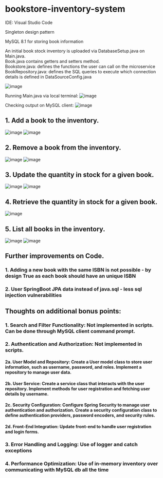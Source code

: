 # bookstore-inventory-system

IDE: Visual Studio Code

Singleton design pattern

MySQL 8.1 for storing book information

An initial book stock inventory is uploaded via DatabaseSetup.java on Main.java.\
Book.java contains getters and setters method.\
Bookstore.java: defines the functions the user can call on the microservice\
BookRepository.java: defines the SQL queries to execute which connection details is defined in DataSourceConfig.java

![image](https://github.com/JanetZhangXiaodan/bookstore-inventory-system/assets/15668158/56686501-4d7f-4da1-8f38-6196608fbad9)

Running Main.java via local terminal:
![image](https://github.com/JanetZhangXiaodan/bookstore-inventory-system/assets/15668158/9c6461d1-e8f0-43ff-86d6-72d9b1edc522)

Checking output on MySQL client:
![image](https://github.com/JanetZhangXiaodan/bookstore-inventory-system/assets/15668158/64559dfe-a3a5-4d9f-b5bf-1648d4e32338)


## 1. Add a book to the inventory.
![image](https://github.com/JanetZhangXiaodan/bookstore-inventory-system/assets/15668158/3a5ea1d7-d01d-420b-9352-b3c40460f0c0)
![image](https://github.com/JanetZhangXiaodan/bookstore-inventory-system/assets/15668158/d547accb-8f85-4f3c-a73e-abc1edbb0ea2)


## 2. Remove a book from the inventory.
![image](https://github.com/JanetZhangXiaodan/bookstore-inventory-system/assets/15668158/edb54ac9-abdc-409d-87db-62d3f5554c9e)
![image](https://github.com/JanetZhangXiaodan/bookstore-inventory-system/assets/15668158/b7b616f3-05f7-47c4-9a5c-235bd794608c)


## 3. Update the quantity in stock for a given book.
![image](https://github.com/JanetZhangXiaodan/bookstore-inventory-system/assets/15668158/75fec88f-9457-43b8-9d67-5e238aa82a87)
![image](https://github.com/JanetZhangXiaodan/bookstore-inventory-system/assets/15668158/c5fbd172-bbbd-45b4-bcae-d8db126e7226)


## 4. Retrieve the quantity in stock for a given book.
![image](https://github.com/JanetZhangXiaodan/bookstore-inventory-system/assets/15668158/9d3d6a4c-5a30-4636-87cf-9e71ec88acbd)

## 5. List all books in the inventory.
![image](https://github.com/JanetZhangXiaodan/bookstore-inventory-system/assets/15668158/21f6f7b6-9972-4b4e-8e7b-78e100a45d77)
![image](https://github.com/JanetZhangXiaodan/bookstore-inventory-system/assets/15668158/5e581911-7e8b-4460-99b3-08cfe68b27b9)


## Further improvements on Code.
### 1. Adding a new book with the same ISBN is not possible - by design True as each book should have an unique ISBN
### 2. User SpringBoot JPA data instead of java.sql - less sql injection vulnerabilities 


## Thoughts on additional bonus points:
### 1. Search and Filter Functionality: Not implemented in scripts. Can be done through MySQL client command prompt.
### 2. Authentication and Authorization: Not implemented in scripts.
#### 2a. User Model and Repository: Create a User model class to store user information, such as username, password, and roles. Implement a repository to manage user data.
#### 2b. User Service: Create a service class that interacts with the user repository. Implement methods for user registration and fetching user details by username.
#### 2c. Security Configuration: Configure Spring Security to manage user authentication and authorization. Create a security configuration class to define authentication providers, password encoders, and security rules.
#### 2d. Front-End Integration: Update front-end to handle user registration and login forms. 
### 3. Error Handling and Logging: Use of logger and catch exceptions
### 4. Performance Optimization: Use of in-memory inventory over communicating with MySQL db all the time

